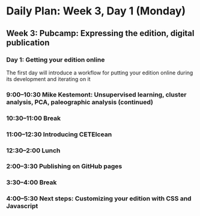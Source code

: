 # Daily Plan: Week 3, Day 1 (Monday)

## Week 3: Pubcamp: Expressing the edition, digital publication

### Day 1: Getting your edition online

The first day will introduce a workflow for putting your edition online during its development and iterating on it

### 9:00–10:30 Mike Kestemont: Unsupervised learning, cluster analysis, PCA, paleographic analysis (continued)

### 10:30–11:00 Break

### 11:00–12:30 Introducing CETEIcean

### 12:30–2:00 Lunch

### 2:00–3:30 Publishing on GitHub pages

### 3:30–4:00 Break

### 4:00–5:30 Next steps: Customizing your edition with CSS and Javascript
